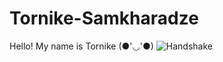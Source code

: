 # Tornike-Samkharadze

Hello! My name is Tornike (●'◡'●) ![Handshake](https://media.giphy.com/media/xT9DPDoWMjB8m3B3zq/giphy.gif)
